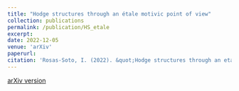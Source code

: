 ```yaml
---
title: "Hodge structures through an étale motivic point of view"
collection: publications
permalink: /publication/HS_etale
excerpt: 
date: 2022-12-05
venue: 'arXiv'
paperurl: 
citation: 'Rosas-Soto, I. (2022). &quot;Hodge structures through an etale motivic point of view.&quot; <i>arXiv e-print</i>. doi:10.48550/arXiv.2212.02128.'
---
```

[arXiv version](https://arxiv.org/pdf/2212.02128.pdf)
